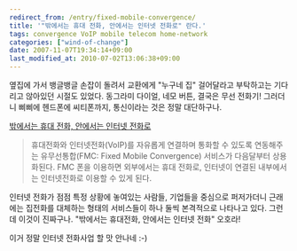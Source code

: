 ```yaml
---
redirect_from: /entry/fixed-mobile-convergence/
title: '"밖에서는 휴대 전화, 안에서는 인터넷 전화로" 란다.'
tags: convergence VoIP mobile telecom home-network
categories: ["wind-of-change"]
date: 2007-11-07T19:34:14+09:00
last_modified_at: 2010-07-02T13:06:38+09:00
---
```

옆집에 가서 뱅글뱅글 손잡이 돌려서 교환에게 "누구네 집" 걸어달라고
부탁하고는 기다리고 않아있던 시절도 있었다. 동그라미 다이얼, 네모 버튼,
결국은 무선 전화기! 그러더니 삐삐에 헨드폰에 씨티폰까지, 통신이라는
것은 정말 대단하구나.

[밖에서는 휴대 전화, 안에서는 인터넷 전화로](http://www.eetkorea.com/ART_8800487442_839578_NT_02b9a5d4.HTM?click_from=RSS)

> 휴대전화와 인터넷전화(VoIP)를 자유롭게 연결하며 통화할 수 있도록
> 연동해주는 유무선통합(FMC: Fixed Mobile Convergence) 서비스가
> 다음달부터 상용화된다. FMC 폰을 이용하면 외부에서는 휴대 전화로,
> 인터넷이 연결된 내부에서는 인터넷전화로 이용할 수 있게 된다.

인터넷 전화가 점점 특정 상황에 놓여있는 사람들, 기업들을 중심으로
퍼저가더니 근래에는 집전화를 대체하는 형태의 서비스들이 하나 둘씩
본격적으로 나타나고 있다. 그런데 이것이 진짜구나. "밖에서는 휴대전화,
안에서는 인터넷 전화" 오호라!

이거 정말 인터넷 전화사업 할 맛 안나네 :-)

